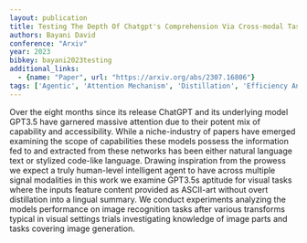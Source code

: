 ```yaml
---
layout: publication
title: Testing The Depth Of Chatgpt's Comprehension Via Cross-modal Tasks Based On Ascii-art&#58; Gpt3.5's Abilities In Regard To Recognizing And Generating Ascii-art Are Not Totally Lacking
authors: Bayani David
conference: "Arxiv"
year: 2023
bibkey: bayani2023testing
additional_links:
  - {name: "Paper", url: "https://arxiv.org/abs/2307.16806"}
tags: ['Agentic', 'Attention Mechanism', 'Distillation', 'Efficiency And Optimization', 'GPT', 'Model Architecture', 'Multimodal Models', 'Reinforcement Learning']
---
```

Over the eight months since its release ChatGPT and its underlying model GPT3.5 have garnered massive attention due to their potent mix of capability and accessibility. While a niche-industry of papers have emerged examining the scope of capabilities these models possess the information fed to and extracted from these networks has been either natural language text or stylized code-like language. Drawing inspiration from the prowess we expect a truly human-level intelligent agent to have across multiple signal modalities in this work we examine GPT3.5s aptitude for visual tasks where the inputs feature content provided as ASCII-art without overt distillation into a lingual summary. We conduct experiments analyzing the models performance on image recognition tasks after various transforms typical in visual settings trials investigating knowledge of image parts and tasks covering image generation.
